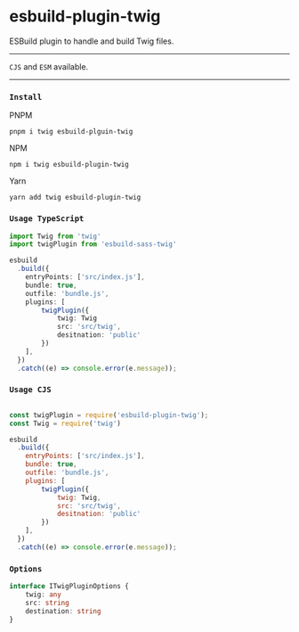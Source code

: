 # esbuild-plugin-twig

ESBuild plugin to handle and build Twig files.

---

`CJS` and `ESM` available.

---

### `Install`

PNPM

```
pnpm i twig esbuild-plguin-twig
```

NPM

```
npm i twig esbuild-plugin-twig
```

Yarn

```
yarn add twig esbuild-plugin-twig
```

### `Usage TypeScript`

```TypeScript
import Twig from 'twig'
import twigPlugin from 'esbuild-sass-twig'

esbuild
  .build({
    entryPoints: ['src/index.js'],
    bundle: true,
    outfile: 'bundle.js',
    plugins: [
        twigPlugin({
            twig: Twig
            src: 'src/twig',
            desitnation: 'public'
        })
    ],
  })
  .catch((e) => console.error(e.message));
```

### `Usage CJS`

```JavaScript

const twigPlugin = require('esbuild-plugin-twig');
const Twig = require('twig')

esbuild
  .build({
    entryPoints: ['src/index.js'],
    bundle: true,
    outfile: 'bundle.js',
    plugins: [
        twigPlugin({
            twig: Twig,
            src: 'src/twig',
            desitnation: 'public'
        })
    ],
  })
  .catch((e) => console.error(e.message));
```


### `Options`

``` TypeScript
interface ITwigPluginOptions {
    twig: any
    src: string
    destination: string
}

```
